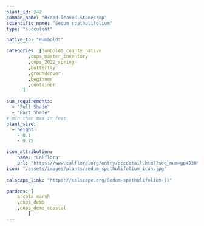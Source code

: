 ```yaml
---
plant_id: 242 
common_name: "Broad-leaved Stonecrop"
scientific_name: "Sedum spathulifolium"
type: "succulent"

native_to: "Humboldt"

categories: [humboldt_county_native
        ,cnps_master_inventory
        ,cnps_2022_spring
        ,butterfly
        ,groundcover
        ,beginner
        ,container
      ]

sun_requirements:
  - "Full Shade"
  - "Part Shade"
# min then max in feet
plant_size:
  - height: 
    - 0.1 
    - 0.75

icon_attribution: 
    name: "Calflora"
    url: "https://www.calflora.org/entry/occdetail.html?seq_num=gp4930"
icon: "/assets/images/plants/sedum_spathulifolium_icon.jpg"
 
calscape_link: "https://calscape.org/Sedum-spathulifolium-()"

gardens: [
    arcata_marsh
    ,cnps_demo
    ,cnps_demo_coastal
        ]
---
```

